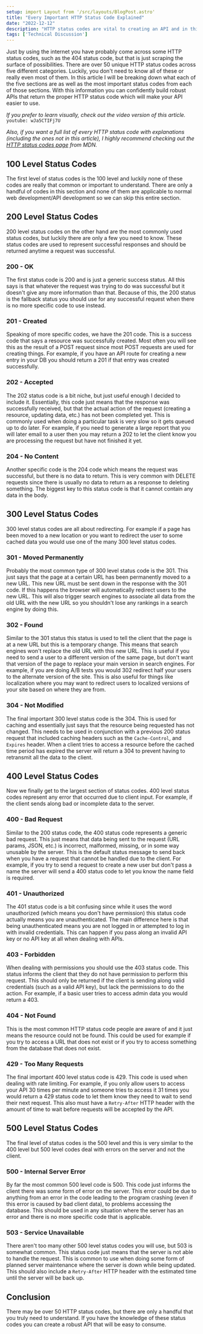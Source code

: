 ```yaml
---
setup: import Layout from '/src/layouts/BlogPost.astro'
title: "Every Important HTTP Status Code Explained"
date: "2022-12-12"
description: "HTTP status codes are vital to creating an API and in this article I will explain all the important HTTP status codes and when to use them."
tags: ['Technical Discussion']
---
```


Just by using the internet you have probably come across some HTTP status codes, such as the 404 status code, but that is just scraping the surface of possibilities. There are over 50 unique HTTP status codes across five different categories. Luckily, you don't need to know all of these or really even most of them. In this article I will be breaking down what each of the five sections are as well as the most important status codes from each of those sections. With this information you can confidently build robust APIs that return the proper HTTP status code which will make your API easier to use.

*If you prefer to learn visually, check out the video version of this article.*
`youtube: wJa5CTIFj7U`

*Also, if you want a full list of every HTTP status code with explanations (including the ones not in this article), I highly recommend checking out the [HTTP status codes page](https://developer.mozilla.org/en-US/docs/Web/HTTP/Status) from MDN.*

## 100 Level Status Codes

The first level of status codes is the 100 level and luckily none of these codes are really that common or important to understand. There are only a handful of codes in this section and none of them are applicable to normal web development/API development so we can skip this entire section.

## 200 Level Status Codes

200 level status codes on the other hand are the most commonly used status codes, but luckily there are only a few you need to know. These status codes are used to represent successful responses and should be returned anytime a request was successful.

### 200 - OK

The first status code is 200 and is just a generic success status. All this says is that whatever the request was trying to do was successful but it doesn't give any more information than that. Because of this, the 200 status is the fallback status you should use for any successful request when there is no more specific code to use instead.

### 201 - Created

Speaking of more specific codes, we have the 201 code. This is a success code that says a resource was successfully created. Most often you will see this as the result of a POST request since most POST requests are used for creating things. For example, if you have an API route for creating a new entry in your DB you should return a 201 if that entry was created successfully.

### 202 - Accepted

The 202 status code is a bit niche, but just useful enough I decided to include it. Essentially, this code just means that the response was successfully received, but that the actual action of the request (creating a resource, updating data, etc.) has not been completed yet. This is commonly used when doing a particular task is very slow so it gets queued up to do later. For example, if you need to generate a large report that you will later email to a user then you may return a 202 to let the client know you are processing the request but have not finished it yet.

### 204 - No Content

Another specific code is the 204 code which means the request was successful, but there is no data to return. This is very common with DELETE requests since there is usually no data to return as a response to deleting something. The biggest key to this status code is that it cannot contain any data in the body.

## 300 Level Status Codes

300 level status codes are all about redirecting. For example if a page has been moved to a new location or you want to redirect the user to some cached data you would use one of the many 300 level status codes.

### 301 - Moved Permanently

Probably the most common type of 300 level status code is the 301. This just says that the page at a certain URL has been permanently moved to a new URL. This new URL must be sent down in the response with the 301 code. If this happens the browser will automatically redirect users to the new URL. This will also trigger search engines to associate all data from the old URL with the new URL so you shouldn't lose any rankings in a search engine by doing this.

### 302 - Found

Similar to the 301 status this status is used to tell the client that the page is at a new URL but this is a temporary change. This means that search engines won't replace the old URL with this new URL. This is useful if you need to send a user to a different version of the same page, but don't want that version of the page to replace your main version in search engines. For example, if you are doing A/B tests you would 302 redirect half your users to the alternate version of the site. This is also useful for things like localization where you may want to redirect users to localized versions of your site based on where they are from.

### 304 - Not Modified

The final important 300 level status code is the 304. This is used for caching and essentially just says that the resource being requested has not changed. This needs to be used in conjunction with a previous 200 status request that included caching headers such as the `Cache-Control`, and `Expires` header. When a client tries to access a resource before the cached time period has expired the server will return a 304 to prevent having to retransmit all the data to the client.

## 400 Level Status Codes

Now we finally get to the largest section of status codes. 400 level status codes represent any error that occurred due to client input. For example, if the client sends along bad or incomplete data to the server.

### 400 - Bad Request

Similar to the 200 status code, the 400 status code represents a generic bad request. This just means that data being sent to the request (URL params, JSON, etc.) is incorrect, malformed, missing, or in some way unusable by the server. This is the default status message to send back when you have a request that cannot be handled due to the client. For example, if you try to send a request to create a new user but don't pass a name the server will send a 400 status code to let you know the name field is required.

### 401 - Unauthorized

The 401 status code is a bit confusing since while it uses the word unauthorized (which means you don't have permission) this status code actually means you are unauthenticated. The main difference here is that being unauthenticated means you are not logged in or attempted to log in with invalid credentials. This can happen if you pass along an invalid API key or no API key at all when dealing with APIs.

### 403 - Forbidden

When dealing with permissions you should use the 403 status code. This status informs the client that they do not have permission to perform this request. This should only be returned if the client is sending along valid credentials (such as a valid API key), but lack the permissions to do the action. For example, if a basic user tries to access admin data you would return a 403.

### 404 - Not Found

This is the most common HTTP status code people are aware of and it just means the resource could not be found. This could be used for example if you try to access a URL that does not exist or if you try to access something from the database that does not exist.

### 429 - Too Many Requests

The final important 400 level status code is 429. This code is used when dealing with rate limiting. For example, if you only allow users to access your API 30 times per minute and someone tries to access it 31 times you would return a 429 status code to let them know they need to wait to send their next request. This also must have a `Retry-After` HTTP header with the amount of time to wait before requests will be accepted by the API.

## 500 Level Status Codes

The final level of status codes is the 500 level and this is very similar to the 400 level but 500 level codes deal with errors on the server and not the client.

### 500 - Internal Server Error

By far the most common 500 level code is 500. This code just informs the client there was some form of error on the server. This error could be due to anything from an error in the code leading to the program crashing (even if this error is caused by bad client data), to problems accessing the database. This should be used in any situation where the server has an error and there is no more specific code that is applicable.

### 503 - Service Unavailable

There aren't too many other 500 level status codes you will use, but 503 is somewhat common. This status code just means that the server is not able to handle the request. This is common to use when doing some form of planned server maintenance where the server is down while being updated. This should also include a `Retry-After` HTTP header with the estimated time until the server will be back up.

## Conclusion

There may be over 50 HTTP status codes, but there are only a handful that you truly need to understand. If you have the knowledge of these status codes you can create a robust API that will be easy to consume.